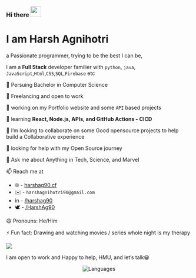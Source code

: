 ### Hi there <img src="https://github.com/TheDudeThatCode/TheDudeThatCode/blob/master/Assets/Hi.gif" width="29px">
# I am Harsh Agnihotri
a Passionate programmer, trying to be the best I can be, 

I am a **Full Stack** developer familier with  `python`, `java`, `JavaScript`,`Html`,`CSS`,`SQL`,`Firebase` etc

🏫 Persuing Bachelor in Computer Science

🏢 Freelancing and open to work

🔭 working on my Portfolio website and some `API` based projects

🌱 learning **React, Node.js, APIs, and GitHub Actions - CICD**

👯 I’m looking to collaborate on some Good opensource projects to help build a Collaborative experience

🤔 looking for help with my Open Source journey

💬 Ask me about Anything in Tech, Science, and Marvel 

📫 Reach me at 
  - 🌐 - [harshag90.cf](https://www.harshag90.cf)
  - ✉️ - `harshagnihotri90@gmail.com`
  - in  - [/harshag90](https://www.linkedin.com/in/harshag90/)
  - 🕊️ - [/HarshAg90](https://twitter.com/HarshAg90)
  
😄 Pronouns: He/Him

⚡ Fun fact: Drawing and watching movies / series whole night is my therapy

![](https://komarev.com/ghpvc/?username=HarshAg90&color=brightgreen)

I am open to work and Happy to help, HMU, and let’s talk😀

<p align="center">
    <img src="https://github-readme-stats.vercel.app/api/top-langs/?username=HarshAg90&layout=compact" alt="Languages"/> 
</p>



